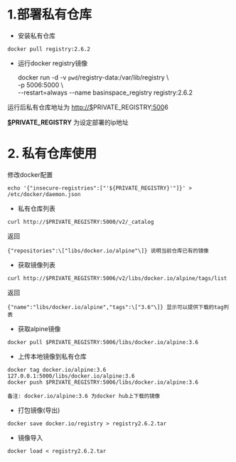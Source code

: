 # 1.部署私有仓库

* 安装私有仓库

```
docker pull registry:2.6.2
```

* 运行docker registry镜像

  docker run -d -v `pwd`/registry-data:/var/lib/registry \  
        -p 5006:5000 \  
        --restart=always --name basinspace\_registry registry:2.6.2

运行后私有仓库地址为 [http://$](http://127.0.0.1:5000)PRIVATE\_REGISTRY[:500](http://127.0.0.1:5000)6

[**$**](http://127.0.0.1:5000)**PRIVATE\_REGISTRY** 为设定部署的ip地址

# 2. 私有仓库使用

修改docker配置

```
echo '{"insecure-registries":["'${PRIVATE_REGISTRY}'"]}' > /etc/docker/daemon.json
```

* 私有仓库列表

```
curl http://$PRIVATE_REGISTRY:5000/v2/_catalog
```

返回

```
{"repositories":\["libs/docker.io/alpine"\]} 说明当前仓库已有的镜像
```

* 获取镜像列表

```
curl http://$PRIVATE_REGISTRY:5006/v2/libs/docker.io/alpine/tags/list
```

返回

```
{"name":"libs/docker.io/alpine","tags":\["3.6"\]} 显示可以提供下载的tag列表
```

* 获取alpine镜像

```
docker pull $PRIVATE_REGISTRY:5006/libs/docker.io/alpine:3.6
```

* 上传本地镜像到私有仓库

```
docker tag docker.io/alpine:3.6 127.0.0.1:5000/libs/docker.io/alpine:3.6
docker push $PRIVATE_REGISTRY:5006/libs/docker.io/alpine:3.6
```

```
备注: docker.io/alpine:3.6 为docker hub上下载的镜像
```

* 打包镜像\(导出\)

```
docker save docker.io/registry > registry2.6.2.tar
```

* 镜像导入

```
docker load < registry2.6.2.tar
```





